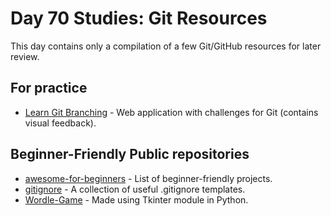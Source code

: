 # Day 70 Studies: Git Resources

This day contains only a compilation of a few Git/GitHub resources for later review.

## For practice

- [Learn Git Branching](https://learngitbranching.js.org/) - Web application with challenges for Git (contains visual feedback).

## Beginner-Friendly Public repositories

- [awesome-for-beginners](https://github.com/MunGell/awesome-for-beginners) - List of beginner-friendly projects.
- [gitignore](https://github.com/github/gitignore) - A collection of useful .gitignore templates.
- [Wordle-Game](https://github.com/ritik48/Wordle-Game) - Made using Tkinter module in Python.